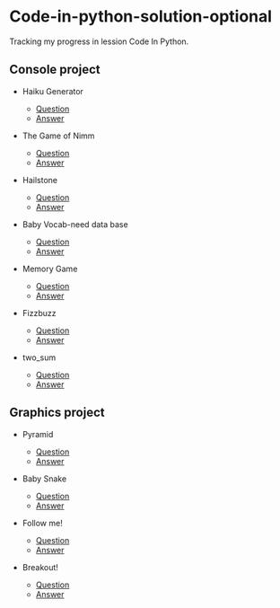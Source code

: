 # Code-in-python-solution-optional
Tracking my progress in lession Code In Python.

## Console project
- Haiku Generator
  - [Question](Question/Haiku_Generator)
  - [Answer](Answer/Haiku_Generator)

- The Game of Nimm
  - [Question](Question/The_Game_of_Nimm)
  - [Answer](Answer/The_Game_of_Nimm)

- Hailstone
  - [Question](Question/Hailstone)
  - [Answer](Answer/Hailstone)

- Baby Vocab-need data base
  - [Question](Question/Baby_Vocab)
  - [Answer](Answer/Baby_Vocab)
 
- Memory Game
  - [Question](Question/Memory_Game)
  - [Answer](Answer/Memory_Game)

- Fizzbuzz
  - [Question](Question/Fizzbuzz)
  - [Answer](Answer/Fizzbuzz)

- two_sum
  - [Question](Question/two_sum)
  - [Answer](Answer/two_sum)

 ## Graphics project
- Pyramid
  - [Question](Question/Pyramid)
  - [Answer](Answer/Pyramid)

- Baby Snake
  - [Question](Question/Baby_Snake)
  - [Answer](Answer/Baby_Snake)
 
- Follow me!
  - [Question](Question/Follow_me)
  - [Answer](Answer/Follow_me)
 
- Breakout!
  - [Question](Question/Breakout)
  - [Answer](Answer/Breakout)

